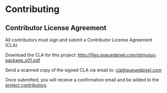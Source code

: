 # Contributing

## Contributor License Agreement

All contributors must sign and submit a Contributor License Agreement (CLA).

Download the CLA for this project: <http://files.queuedpixel.com/stimulus-package_v01.pdf>

Send a scanned copy of the signed CLA via email to: <cla@queuedpixel.com>

Once submitted, you will receive a confirmation email and be added to the [project contributors](contributors.md).
